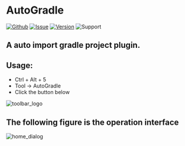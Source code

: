 # AutoGradle

[![Github](https://img.shields.io/badge/github-AutoGradle-blue.svg)](https://www.github.com/jyygithub/AutoGradle)
[![Issue](https://img.shields.io/badge/issue-AutoGradle-red.svg)](https://github.com/jyygithub/AutoGradle/issues)
[![Version](https://img.shields.io/badge/version-1.2.0-lightgrey.svg)](https://plugins.jetbrains.com/plugin/12061-autogradle)
![Support](https://img.shields.io/badge/support-Android%20Studio-green.svg)

## A auto import gradle project plugin.

## Usage:

- Ctrl + Alt + 5
- Tool -> AutoGradle
- Click the button below

![toolbar_logo](http://qiniu.jiangyy.cn//plugin/AutoGradle/img/toolbar_logo.png)

## The following figure is the operation interface

![home_dialog](http://qiniu.jiangyy.cn//plugin/AutoGradle/img/1.2.0/home.png)
